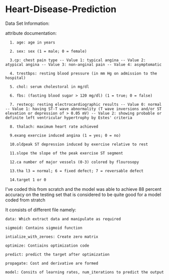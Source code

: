 # Heart-Disease-Prediction

Data Set Information:

  attribute documentation: 
  
      1. age: age in years
      
      2. sex: sex (1 = male; 0 = female)
      
      3.cp: chest pain type -- Value 1: typical angina -- Value 2: atypical angina -- Value 3: non-anginal pain -- Value 4: asymptomatic 
      
      4. trestbps: resting blood pressure (in mm Hg on admission to the hospital) 
      
      5. chol: serum cholestoral in mg/dl
      
      6. fbs: (fasting blood sugar > 120 mg/dl) (1 = true; 0 = false)
      
      7. restecg: resting electrocardiographic results -- Value 0: normal -- Value 1: having ST-T wave abnormality (T wave inversions and/or ST elevation or depression of > 0.05 mV) -- Value 2: showing probable or definite left ventricular hypertrophy by Estes' criteria
      
      8. thalach: maximum heart rate achieved 
      
      9.exang exercise induced angina (1 = yes; 0 = no) 
      
      10.oldpeak ST depression induced by exercise relative to rest 
      
      11.slope the slope of the peak exercise ST segment 
      
      12.ca number of major vessels (0-3) colored by flourosopy 
      
      13.tha l3 = normal; 6 = fixed defect; 7 = reversable defect 
      
      14.target 1 or 0 
      
I've coded this from scratch and the model was able to achieve 88 percent accuracy on the testing set that is considered to be quite good for a model coded from stratch

  It consists of different file namely:
  
    data: Which extract data and manipulate as required
    
    sigmoid: Contains sigmoid function
   
    intialize_with_zeroes: Create zero matrix
   
    optimize: Contiains optimization code
   
    predict: predict the target after optimization
   
    propagate: Cost and derivative are formed
    
    model: Consits of learning rates, num_iterations to predict the output

